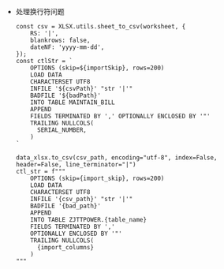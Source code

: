 - 处理换行符问题

      const csv = XLSX.utils.sheet_to_csv(worksheet, {
          RS: '|',
          blankrows: false,
          dateNF: 'yyyy-mm-dd',
      });
      const ctlStr = `
          OPTIONS (skip=${importSkip}, rows=200)
          LOAD DATA
          CHARACTERSET UTF8
          INFILE '${csvPath}' "str '|'"
          BADFILE '${badPath}'
          INTO TABLE MAINTAIN_BILL
          APPEND
          FIELDS TERMINATED BY ',' OPTIONALLY ENCLOSED BY '"'
          TRAILING NULLCOLS(
            SERIAL_NUMBER,
          )
      `

      data_xlsx.to_csv(csv_path, encoding="utf-8", index=False, header=False, line_terminator="|")
      ctl_str = f"""
          OPTIONS (skip={import_skip}, rows=200)
          LOAD DATA
          CHARACTERSET UTF8
          INFILE '{csv_path}' "str '|'"
          BADFILE '{bad_path}'
          APPEND
          INTO TABLE ZJTTPOWER.{table_name}
          FIELDS TERMINATED BY ','
          OPTIONALLY ENCLOSED BY '"'
          TRAILING NULLCOLS(
            {import_columns}
          )
      """

